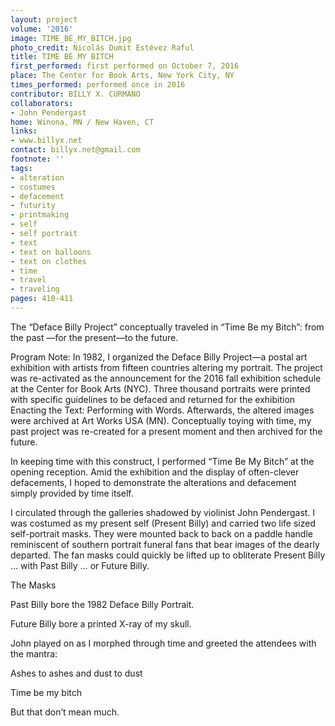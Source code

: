 ```yaml
---
layout: project
volume: '2016'
image: TIME_BE_MY_BITCH.jpg
photo_credit: Nicolás Dumit Estévez Raful
title: TIME BE MY BITCH
first_performed: first performed on October 7, 2016
place: The Center for Book Arts, New York City, NY
times_performed: performed once in 2016
contributor: BILLY X. CURMANO
collaborators:
- John Pendergast
home: Winona, MN / New Haven, CT
links:
- www.billyx.net
contact: billyx.net@gmail.com
footnote: ''
tags:
- alteration
- costumes
- defacement
- futurity
- printmaking
- self
- self portrait
- text
- text on balloons
- text on clothes
- time
- travel
- traveling
pages: 410-411
---
```


The “Deface Billy Project” conceptually traveled in “Time Be my Bitch”: from the past —for the present—to the future.

Program Note: In 1982, I organized the Deface Billy Project—a postal art exhibition with artists from fifteen countries altering my portrait. The project was re-activated as the announcement for the 2016 fall exhibition schedule at the Center for Book Arts (NYC). Three thousand portraits were printed with specific guidelines to be defaced and returned for the exhibition Enacting the Text: Performing with Words. Afterwards, the altered images were archived at Art Works USA (MN). Conceptually toying with time, my past project was re-created for a present moment and then archived for the future.

In keeping time with this construct, I performed “Time Be My Bitch” at the opening reception. Amid the exhibition and the display of often-clever defacements, I hoped to demonstrate the alterations and defacement simply provided by time itself.

I circulated through the galleries shadowed by violinist John Pendergast. I was costumed as my present self (Present Billy) and carried two life sized self-portrait masks. They were mounted back to back on a paddle handle reminiscent of southern portrait funeral fans that bear images of the dearly departed. The fan masks could quickly be lifted up to obliterate Present Billy … with Past Billy … or Future Billy.

The Masks

Past Billy bore the 1982 Deface Billy Portrait.

Future Billy bore a printed X-ray of my skull.

John played on as I morphed through time and greeted the attendees with the mantra:

Ashes to ashes and dust to dust

Time be my bitch

But that don’t mean much.
